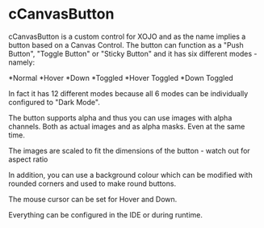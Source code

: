 # cCanvasButton

cCanvasButton is a custom control for XOJO and as the name implies a button based on a Canvas Control.
The button can function as a "Push Button", "Toggle Button" or "Sticky Button" and it has six different modes - namely:

*Normal
*Hover
*Down
*Toggled
*Hover Toggled
*Down Toggled

In fact it has 12 different modes because all 6 modes can be individually configured to "Dark Mode".

The button supports alpha and thus you can use images with alpha channels. Both as actual images and as alpha masks. Even at the same time.

The images are scaled to fit the dimensions of the button - watch out for aspect ratio

In addition, you can use a background colour which can be modified with rounded corners and used to make round buttons.

The mouse cursor can be set for Hover and Down.

Everything can be configured in the IDE or during runtime.
